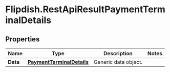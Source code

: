 # Flipdish.RestApiResultPaymentTerminalDetails

## Properties
Name | Type | Description | Notes
------------ | ------------- | ------------- | -------------
**Data** | [**PaymentTerminalDetails**](PaymentTerminalDetails.md) | Generic data object. | 


